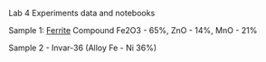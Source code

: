 Lab 4 Experiments data and notebooks

Sample 1: [Ferrite](https://www.mouser.co.il/ProductDetail/Fair-Rite/2631480002?qs=P8bU7i9nNAXYFpkL867Yeg%3D%3D)
Compound Fe2O3 - 65%, ZnO - 14%, MnO - 21%

Sample 2 - Invar-36 (Alloy Fe - Ni 36%)






